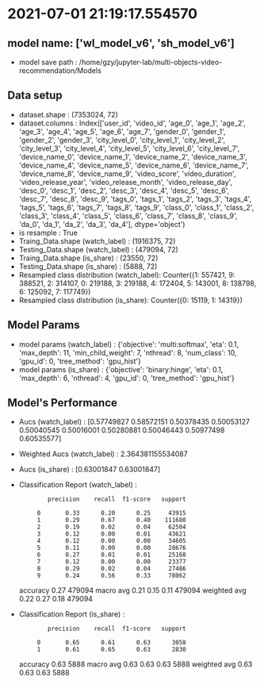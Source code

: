 # 2021-07-01 21:19:17.554570

## model name: ['wl_model_v6', 'sh_model_v6']
- model save path : /home/gzy/jupyter-lab/multi-objects-video-recommendation/Models

## Data setup
- dataset.shape : (7353024, 72)
- dataset.columns : Index(['user_id', 'video_id', 'age_0', 'age_1', 'age_2', 'age_3', 'age_4',
       'age_5', 'age_6', 'age_7', 'gender_0', 'gender_1', 'gender_2',
       'gender_3', 'city_level_0', 'city_level_1', 'city_level_2',
       'city_level_3', 'city_level_4', 'city_level_5', 'city_level_6',
       'city_level_7', 'device_name_0', 'device_name_1', 'device_name_2',
       'device_name_3', 'device_name_4', 'device_name_5', 'device_name_6',
       'device_name_7', 'device_name_8', 'device_name_9', 'video_score',
       'video_duration', 'video_release_year', 'video_release_month',
       'video_release_day', 'desc_0', 'desc_1', 'desc_2', 'desc_3', 'desc_4',
       'desc_5', 'desc_6', 'desc_7', 'desc_8', 'desc_9', 'tags_0', 'tags_1',
       'tags_2', 'tags_3', 'tags_4', 'tags_5', 'tags_6', 'tags_7', 'tags_8',
       'tags_9', 'class_0', 'class_1', 'class_2', 'class_3', 'class_4',
       'class_5', 'class_6', 'class_7', 'class_8', 'class_9', 'da_0', 'da_1',
       'da_2', 'da_3', 'da_4'],
      dtype='object')
- is resample : True
- Traing_Data.shape (watch_label)  : (1916375, 72)
- Testing_Data.shape (watch_label) : (479094, 72)
- Traing_Data.shape (is_share)  : (23550, 72)
- Testing_Data.shape (is_share) : (5888, 72)
- Resampled class distribution (watch_label): 
Counter({1: 557421, 9: 388521, 2: 314107, 0: 219188, 3: 219188, 4: 172404, 5: 143001, 8: 138798, 6: 125092, 7: 117749})
- Resampled class distribution (is_share): 
Counter({0: 15119, 1: 14319})

## Model Params
- model params (watch_label) : 
{'objective': 'multi:softmax', 'eta': 0.1, 'max_depth': 11, 'min_child_weight': 7, 'nthread': 8, 'num_class': 10, 'gpu_id': 0, 'tree_method': 'gpu_hist'}
- model params (is_share) : 
{'objective': 'binary:hinge', 'eta': 0.1, 'max_depth': 6, 'nthread': 4, 'gpu_id': 0, 'tree_method': 'gpu_hist'}

## Model's Performance
- Aucs (watch_label) : [0.57749827 0.58572151 0.50378435 0.50053127 0.50040545 0.50016001
 0.50280881 0.50046443 0.50977498 0.60535577]
- Weighted Aucs (watch_label) : 2.364381155534087
- Aucs (is_share) : [0.63001847 0.63001847]
- Classification Report (watch_label) : 

              precision    recall  f1-score   support

           0       0.33      0.20      0.25     43915
           1       0.29      0.67      0.40    111680
           2       0.19      0.02      0.04     62504
           3       0.12      0.00      0.01     43621
           4       0.12      0.00      0.00     34605
           5       0.11      0.00      0.00     28676
           6       0.27      0.01      0.01     25168
           7       0.12      0.00      0.00     23377
           8       0.29      0.02      0.04     27486
           9       0.24      0.56      0.33     78062

    accuracy                           0.27    479094
   macro avg       0.21      0.15      0.11    479094
weighted avg       0.22      0.27      0.18    479094

- Classification Report (is_share) : 

              precision    recall  f1-score   support

           0       0.65      0.61      0.63      3058
           1       0.61      0.65      0.63      2830

    accuracy                           0.63      5888
   macro avg       0.63      0.63      0.63      5888
weighted avg       0.63      0.63      0.63      5888

